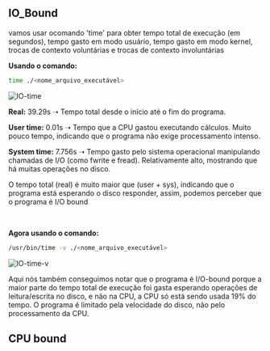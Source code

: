## IO_Bound

vamos usar ocomando 'time' para obter tempo total de execução (em segundos), tempo gasto em modo usuário, tempo gasto em modo kernel, trocas de contexto voluntárias e trocas de contexto involuntárias

**Usando o comando:**
```bash
time ./<nome_arquivo_executável>
```
![IO-time](https://github.com/user-attachments/assets/10b48012-b401-49c6-afb1-8c063e487da5)

**Real:** 39.29s
➝ Tempo total desde o início até o fim do programa.

**User time:** 0.01s
➝ Tempo que a CPU gastou executando cálculos. Muito pouco tempo, indicando que o programa não exige processamento intenso.

**System time:** 7.756s
➝ Tempo gasto pelo sistema operacional manipulando chamadas de I/O (como fwrite e fread). Relativamente alto, mostrando que há muitas operações no disco.

O tempo total (real) é muito maior que (user + sys), indicando que o programa está esperando o disco responder, assim, podemos perceber que o programa é I/O bound

<br>

**Agora usando o comando:**
```bash
/usr/bin/time -v ./<nome_arquivo_executável>
```
![IO-time-v](https://github.com/user-attachments/assets/515a770f-0c62-4c8e-a7c7-63b2f3523630)

Aqui nós também conseguimos notar que o programa é I/O-bound porque a maior parte do tempo total de execução foi gasta esperando operações de leitura/escrita no disco, e não na CPU, a CPU só está sendo usada 19% do tempo. 
O programa é limitado pela velocidade do disco, não pelo processamento da CPU. 
<br>

## CPU bound
